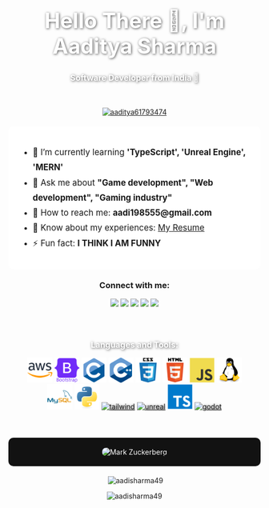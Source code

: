 <div align="center" style="background: url('https://images.unsplash.com/photo-1506748686214-e9df14d4d9d0?crop=entropy&cs=tinysrgb&fit=max&fm=jpg&q=80&w=1080'); background-size: cover; padding: 20px; border-radius: 10px; color: #ffffff; text-shadow: 1px 1px 5px rgba(0, 0, 0, 0.7);">
  <h1 style="font-size: 3em;">Hello There 👋, I'm Aaditya Sharma</h1>
  <h3>Software Developer from India 🚀</h3>
</div>

<p align="center">
  <a href="https://twitter.com/aaditya61793474" target="blank">
    <img src="https://img.shields.io/twitter/follow/aaditya61793474?logo=twitter&style=for-the-badge" alt="aaditya61793474" />
  </a>
</p>

<div style="background: rgba(255, 255, 255, 0.95); padding: 20px; border-radius: 10px; margin-top: 20px;">
  <ul style="font-size: 1.2em; line-height: 1.8;">
    <li>🌱 I’m currently learning <strong>'TypeScript', 'Unreal Engine', 'MERN'</strong></li>
    <li>💬 Ask me about <strong>"Game development", "Web development", "Gaming industry"</strong></li>
    <li>📨 How to reach me: <strong>aadi198555@gmail.com</strong></li>
    <li>📄 Know about my experiences: <a href="https://drive.google.com/file/d/19UbuEL7S3JSO7xFNfwNWaaWVfVYMzC3x/view?usp=sharing" target="_blank">My Resume</a></li>
    <li>⚡ Fun fact: <strong>I THINK I AM FUNNY</strong></li>
  </ul>
</div>

<div align="center" style="margin-top: 20px;">
  <h3>Connect with me:</h3>
  <p>
    <a href="https://twitter.com/aaditya61793474" target="_blank"><img src="https://raw.githubusercontent.com/rahuldkjain/github-profile-readme-generator/master/src/images/icons/Social/twitter.svg" height="40" /></a>
    <a href="https://www.linkedin.com/in/aaditya-sharma-978163250/" target="_blank"><img src="https://raw.githubusercontent.com/rahuldkjain/github-profile-readme-generator/master/src/images/icons/Social/linked-in-alt.svg" height="40" /></a>
    <a href="https://www.instagram.com/aaditya_sharma_2024/" target="_blank"><img src="https://raw.githubusercontent.com/rahuldkjain/github-profile-readme-generator/master/src/images/icons/Social/instagram.svg" height="40" /></a>
    <a href="https://leetcode.com/u/Aadityasharma1947/" target="_blank"><img src="https://raw.githubusercontent.com/rahuldkjain/github-profile-readme-generator/master/src/images/icons/Social/leet-code.svg" height="40" /></a>
    <a href="https://discord.com/invite/aadityasharma_gta" target="_blank"><img src="https://raw.githubusercontent.com/rahuldkjain/github-profile-readme-generator/master/src/images/icons/Social/discord.svg" height="40" /></a>
  </p>
</div>

<div style="background: url('https://images.unsplash.com/photo-1522007170-3061cf082fbb?crop=entropy&cs=tinysrgb&fit=max&fm=jpg&q=80&w=1080'); background-size: cover; color: #ffffff; padding: 20px; border-radius: 10px; text-shadow: 1px 1px 5px rgba(0, 0, 0, 0.7); margin-top: 20px;">
  <h3 align="center">Languages and Tools:</h3>
  <p align="center">
    <a href="https://aws.amazon.com" target="_blank"><img src="https://raw.githubusercontent.com/devicons/devicon/master/icons/amazonwebservices/amazonwebservices-original-wordmark.svg" alt="aws" width="50" /></a>
    <a href="https://getbootstrap.com" target="_blank"><img src="https://raw.githubusercontent.com/devicons/devicon/master/icons/bootstrap/bootstrap-plain-wordmark.svg" alt="bootstrap" width="50" /></a>
    <a href="https://www.cprogramming.com/" target="_blank"><img src="https://raw.githubusercontent.com/devicons/devicon/master/icons/c/c-original.svg" alt="c" width="50" /></a>
    <a href="https://www.w3schools.com/cpp/" target="_blank"><img src="https://raw.githubusercontent.com/devicons/devicon/master/icons/cplusplus/cplusplus-original.svg" alt="cplusplus" width="50" /></a>
    <a href="https://www.w3schools.com/css/" target="_blank"><img src="https://raw.githubusercontent.com/devicons/devicon/master/icons/css3/css3-original-wordmark.svg" alt="css3" width="50" /></a>
    <a href="https://www.w3.org/html/" target="_blank"><img src="https://raw.githubusercontent.com/devicons/devicon/master/icons/html5/html5-original-wordmark.svg" alt="html5" width="50" /></a>
    <a href="https://developer.mozilla.org/en-US/docs/Web/JavaScript" target="_blank"><img src="https://raw.githubusercontent.com/devicons/devicon/master/icons/javascript/javascript-original.svg" alt="javascript" width="50" /></a>
    <a href="https://www.linux.org/" target="_blank"><img src="https://raw.githubusercontent.com/devicons/devicon/master/icons/linux/linux-original.svg" alt="linux" width="50" /></a>
    <a href="https://www.mysql.com/" target="_blank"><img src="https://raw.githubusercontent.com/devicons/devicon/master/icons/mysql/mysql-original-wordmark.svg" alt="mysql" width="50" /></a>
    <a href="https://www.python.org" target="_blank"><img src="https://raw.githubusercontent.com/devicons/devicon/master/icons/python/python-original.svg" alt="python" width="50" /></a>
    <a href="https://tailwindcss.com/" target="_blank"><img src="https://www.vectorlogo.zone/logos/tailwindcss/tailwindcss-icon.svg" alt="tailwind" width="50" /></a>
    <a href="https://unrealengine.com/" target="_blank"><img src="https://raw.githubusercontent.com/kenangundogan/fontisto/036b7eca71aab1bef8e6a0518f7329f13ed62f6b/icons/svg/brand/unreal-engine.svg" alt="unreal" width="50" /></a>
    <a href="https://www.typescriptlang.org/" target="_blank"><img src="https://raw.githubusercontent.com/devicons/devicon/master/icons/typescript/typescript-original.svg" alt="typescript" width="50" /></a>
    <a href="https://godotengine.org/" target="_blank"><img src="https://upload.wikimedia.org/wikipedia/commons/6/6a/Godot_icon.svg" alt="godot" width="50" /></a>
  </p>
</div>

<div align="center" style="margin-top: 20px; background: #121212; padding: 20px; border-radius: 10px; color: white;">
  <img src="https://media.giphy.com/media/3o7aD1EZcGBfAd6hDi/giphy.gif" alt="Mark Zuckerberg" style="width: 300px; border-radius: 10px;">
</div>

<div align="center" style="margin-top: 20px;">
  <p>&nbsp;<img src="https://github-readme-stats.vercel.app/api?username=aadisharma49&show_icons=true&locale=en" alt="aadisharma49" /></p>
  <p><img src="https://github-readme-streak-stats.herokuapp.com/?user=aadisharma49&" alt="aadisharma49" /></p>
</div>
